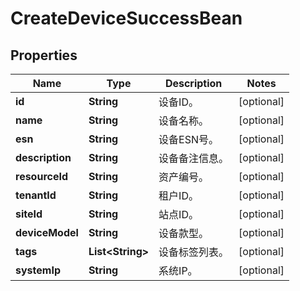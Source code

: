
# CreateDeviceSuccessBean

## Properties
Name | Type | Description | Notes
------------ | ------------- | ------------- | -------------
**id** | **String** | 设备ID。 |  [optional]
**name** | **String** | 设备名称。 |  [optional]
**esn** | **String** | 设备ESN号。 |  [optional]
**description** | **String** | 设备备注信息。 |  [optional]
**resourceId** | **String** | 资产编号。 |  [optional]
**tenantId** | **String** | 租户ID。 |  [optional]
**siteId** | **String** | 站点ID。 |  [optional]
**deviceModel** | **String** | 设备款型。 |  [optional]
**tags** | **List&lt;String&gt;** | 设备标签列表。 |  [optional]
**systemIp** | **String** | 系统IP。 |  [optional]



